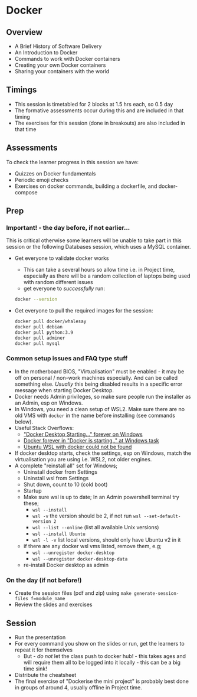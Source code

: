 # Docker

## Overview

- A Brief History of Software Delivery
- An Introduction to Docker
- Commands to work with Docker containers
- Creating your own Docker containers
- Sharing your containers with the world

## Timings

- This session is timetabled for 2 blocks at 1.5 hrs each, so 0.5 day
- The formative assessments occur during this and are included in that timing
- The exercises for this session (done in breakouts) are also included in that time

## Assessments

To check the learner progress in this session we have:

- Quizzes on Docker fundamentals
- Periodic emoji checks
- Exercises on docker commands, building a dockerfile, and docker-compose

## Prep

### Important! - the day before, if not earlier...

This is critical otherwise some learners will be unable to take part in this session or the following Databases session, which uses a MySQL container.

- Get everyone to validate docker works
    - This can take a several hours so allow time i.e. in Project time, especially as there will be a random collection of laptops being used with random different issues
    - get everyone to _successfully_ run:

    ```bash
    docker --version
    ```

- Get everyone to pull the required images for the session:

    ```bash
   docker pull docker/whalesay
   docker pull debian
   docker pull python:3.9
   docker pull adminer
   docker pull mysql
   ```

### Common setup issues and FAQ type stuff

- In the motherboard BIOS, "Virtualisation" must be enabled - it may be off on personal / non-work machines especially. And can be called something else. _Usually_ this being disabled results in a specific error message when starting Docker Desktop.
- Docker needs Admin privileges, so make sure people run the installer as an Admin, esp on Windows.
- In Windows, you need a clean setup of WSL2. Make sure there are no old VMS with `docker` in the name before installing (see commands below).
- Useful Stack Overflows:
    - ["Docker Desktop Starting..." forever on Windows](https://stackoverflow.com/questions/71238673/docker-desktop-starting-forever-on-windows/71258405#71258405)
    - [Docker forever in "Docker is starting.." at Windows task](https://stackoverflow.com/questions/43041331/docker-forever-in-docker-is-starting-at-windows-task)
    - [Ubuntu WSL with docker could not be found](https://stackoverflow.com/questions/63497928/ubuntu-wsl-with-docker-could-not-be-found/67688891#67688891)
- If docker desktop starts, check the settings, esp on Windows, match the virtualisation you are using i.e. WSL2, not older engines.
- A complete "reinstall all" set for Windows;
    - Uninstall docker from Settings
    - Uninstall wsl from Settings
    - Shut down, count to 10 (cold boot)
    - Startup
    - Make sure wsl is up to date; In an Admin powershell terminal try these;
        - `wsl --install`
        - `wsl -v` the version should be 2, if not run `wsl --set-default-version 2`
        - `wsl --list --online`  (list all available Unix versions)
        - `wsl --install Ubuntu`
        - `wsl -l -v` list local versions, should only have Ubuntu v2 in it
    - if there are any docker wsl vms listed, remove them, e.g;
        - `wsl --unregister docker-desktop`
        - `wsl --unregister docker-desktop-data`
    - re-install Docker desktop as admin

### On the day (if not before!)

- Create the session files (pdf and zip) using `make generate-session-files f=module_name`
- Review the slides and exercises

## Session

- Run the presentation
- For every command you show on the slides or run, get the learners to repeat it for themselves
    - But - _do not_ let the class push to docker hub! - this takes ages and will require them all to be logged into it locally - this can be a big time sink!
- Distribute the cheatsheet
- The final exercise of "Dockerise the mini project" is probably best done in groups of around 4, usually offline in Project time.

